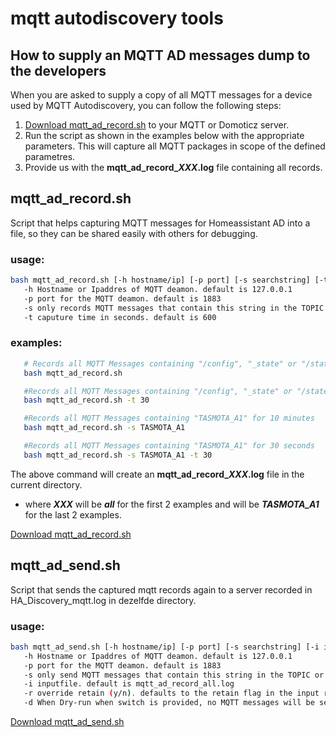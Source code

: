 
# mqtt autodiscovery tools

## How to supply an MQTT AD messages dump to the developers

When you are asked to supply a copy of all MQTT messages for a device used by MQTT Autodiscovery, you can follow the following steps:

   1. [Download mqtt_ad_record.sh](mqtt_ad_record.sh) to your MQTT or Domoticz server.
   2. Run the script as shown in the examples below with the appropriate parameters. This will capture all MQTT packages in scope of the defined parametres.
   3. Provide us with the **mqtt_ad_record_*XXX*.log** file containing all records.

## mqtt_ad_record.sh

Script that helps capturing MQTT messages for Homeassistant AD into a file, so they can be shared easily with others for debugging.

### usage:

```bash
bash mqtt_ad_record.sh [-h hostname/ip] [-p port] [-s searchstring] [-t capturetime]
   -h Hostname or Ipaddres of MQTT deamon. default is 127.0.0.1
   -p port for the MQTT deamon. default is 1883
   -s only records MQTT messages that contain this string in the TOPIC or PAYLOAD. default is all messages
   -t caputure time in seconds. default is 600
```

### examples:

```bash
   # Records all MQTT Messages containing "/config", "_state" or "/state" for 10 minutes
   bash mqtt_ad_record.sh

   #Records all MQTT Messages containing "/config", "_state" or "/state" for 30 Seconds
   bash mqtt_ad_record.sh -t 30

   #Records all MQTT Messages containing "TASMOTA_A1" for 10 minutes
   bash mqtt_ad_record.sh -s TASMOTA_A1

   #Records all MQTT Messages containing "TASMOTA_A1" for 30 seconds
   bash mqtt_ad_record.sh -s TASMOTA_A1 -t 30
```

The above command will create an **mqtt_ad_record_*XXX*.log** file in the current directory.
   - where ***XXX*** will be ***all*** for the first 2 examples and will be ***TASMOTA_A1*** for the last 2 examples.

[Download mqtt_ad_record.sh](mqtt_ad_record.sh)


## mqtt_ad_send.sh

Script that sends the captured mqtt records again to a server recorded in HA_Discovery_mqtt.log in dezelfde directory.

### usage:

```bash
bash mqtt_ad_send.sh [-h hostname/ip] [-p port] [-s searchstring] [-i inputfile]
   -h Hostname or Ipaddres of MQTT deamon. default is 127.0.0.1
   -p port for the MQTT deamon. default is 1883
   -s only send MQTT messages that contain this string in the TOPIC or PAYLOAD. default is all messages
   -i inputfile. default is mqtt_ad_record_all.log
   -r override retain (y/n). defaults to the retain flag in the input records
   -d When Dry-run when switch is provided, no MQTT messages will be send, just the logging.
```

[Download mqtt_ad_send.sh](mqtt_ad_send.sh)
